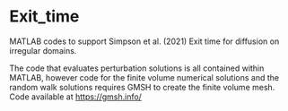 # Exit_time
MATLAB codes to support Simpson et al. (2021)  Exit time for diffusion on irregular domains.

The code that evaluates perturbation solutions is all contained within MATLAB, however code for the finite volume numerical solutions and the random walk solutions requires GMSH to create the finite volume mesh.  Code available at https://gmsh.info/
